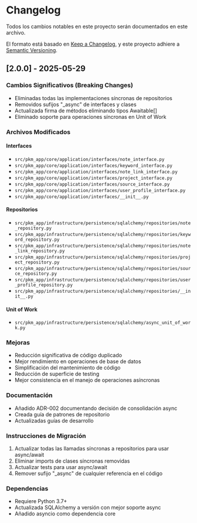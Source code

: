 # Changelog

Todos los cambios notables en este proyecto serán documentados en este archivo.

El formato está basado en [Keep a Changelog](https://keepachangelog.com/es/1.0.0/),
y este proyecto adhiere a [Semantic Versioning](https://semver.org/spec/v2.0.0.html).

## [2.0.0] - 2025-05-29

### Cambios Significativos (Breaking Changes)
- Eliminadas todas las implementaciones síncronas de repositorios
- Removidos sufijos "_async" de interfaces y clases
- Actualizada firma de métodos eliminando tipos Awaitable[]
- Eliminado soporte para operaciones síncronas en Unit of Work

### Archivos Modificados

#### Interfaces
- `src/pkm_app/core/application/interfaces/note_interface.py`
- `src/pkm_app/core/application/interfaces/keyword_interface.py`
- `src/pkm_app/core/application/interfaces/note_link_interface.py`
- `src/pkm_app/core/application/interfaces/project_interface.py`
- `src/pkm_app/core/application/interfaces/source_interface.py`
- `src/pkm_app/core/application/interfaces/user_profile_interface.py`
- `src/pkm_app/core/application/interfaces/__init__.py`

#### Repositorios
- `src/pkm_app/infrastructure/persistence/sqlalchemy/repositories/note_repository.py`
- `src/pkm_app/infrastructure/persistence/sqlalchemy/repositories/keyword_repository.py`
- `src/pkm_app/infrastructure/persistence/sqlalchemy/repositories/note_link_repository.py`
- `src/pkm_app/infrastructure/persistence/sqlalchemy/repositories/project_repository.py`
- `src/pkm_app/infrastructure/persistence/sqlalchemy/repositories/source_repository.py`
- `src/pkm_app/infrastructure/persistence/sqlalchemy/repositories/user_profile_repository.py`
- `src/pkm_app/infrastructure/persistence/sqlalchemy/repositories/__init__.py`

#### Unit of Work
- `src/pkm_app/infrastructure/persistence/sqlalchemy/async_unit_of_work.py`

### Mejoras
- Reducción significativa de código duplicado
- Mejor rendimiento en operaciones de base de datos
- Simplificación del mantenimiento de código
- Reducción de superficie de testing
- Mejor consistencia en el manejo de operaciones asíncronas

### Documentación
- Añadido ADR-002 documentando decisión de consolidación async
- Creada guía de patrones de repositorio
- Actualizadas guías de desarrollo

### Instrucciones de Migración
1. Actualizar todas las llamadas síncronas a repositorios para usar async/await
2. Eliminar imports de clases síncronas removidas
3. Actualizar tests para usar async/await
4. Remover sufijo "_async" de cualquier referencia en el código

### Dependencias
- Requiere Python 3.7+
- Actualizada SQLAlchemy a versión con mejor soporte async
- Añadido asyncio como dependencia core
